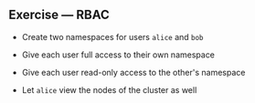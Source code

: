 ## Exercise — RBAC

- Create two namespaces for users `alice` and `bob`

- Give each user full access to their own namespace

- Give each user read-only access to the other's namespace

- Let `alice` view the nodes of the cluster as well
